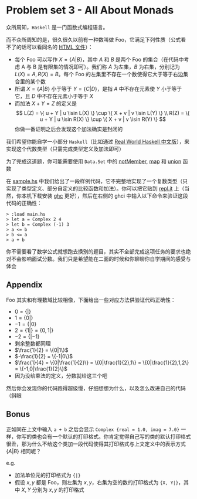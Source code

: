 # Problem set 3 - All About Monads

众所周知，`Haskell` 是一门函数式编程语言。

而不众所周知的是，很久很久以前有一种数叫做 Foo，它满足下列性质（公式看不了的话可以看同名的 [HTML 文件](./README.html)）：
- 每个 Foo 可以写作 $X = \{A|B\}$，其中 $A$ 和 $B$ 是两个 Foo 的集合（在代码中考虑 A 与 B 是有限集的情况即可）。我们称 $A$ 为左集，$B$ 为右集，分别记为 $L(X) = A, R(X) = B$。每个 Foo 的左集里不存在一个数使得它大于等于右边集合里的某个数
- 所谓 $X = \{A|B\}$ 小于等于 $Y = \{C|D\}$，是指 $A$ 中不存在元素使 $Y$ 小于等于它，且 $D$ 中不存在元素小于等于 $X$
- 而加法 $X + Y = Z$ 的定义是
  $$
  L(Z) = \{ u + Y | u \isin L(X) \} \cup \{ X + v | v \isin L(Y) \} \\
  R(Z) = \{ u + Y | u \isin R(X) \} \cup \{ X + v | v \isin R(Y) \}
  $$
  你做一番证明之后会发现这个加法确实是封闭的

我们希望你能自学一小部分 `Haskell`（比如通过 [Real World Haskell 中文版](http://cnhaskell.com/)），来实现这个代数类型（只需完成类型定义及加法即可）

为了完成这道题，你可能需要使用 `Data.Set` 中的 [notMember](http://hackage.haskell.org/package/containers-0.6.3.1/docs/Data-Set.html#g:6), [map](http://hackage.haskell.org/package/containers-0.6.3.1/docs/Data-Set.html#g:10) 和 [union](http://hackage.haskell.org/package/containers-0.6.3.1/docs/Data-Set.html#g:7) 函数

在 [sample.hs](./sample.hs) 中我们给出了一段样例代码，它不完整地实现了一个复数类型（只实现了类型定义、部分自定义的比较函数和加法）。你可以把它贴到 [repl.it](https://repl.it/languages/haskell) 上（当然，你本机下载安装 [ghc](https://www.haskell.org/ghc/) 更好），然后在右侧的 ghci 中输入以下命令来验证这段代码的正确性：
```
> :load main.hs
> let a = Complex 2 4
> let b = Complex (-1) 3
> a <= b
> b <= a
> a + b
```

你不需要看了数学公式就想跑去换别的题目，其实不全部完成这项任务的要求也绝对不会影响面试分数。我们只是希望能在二面的时候和你聊聊你自学期间的感受与体会

## Appendix

Foo 其实和有理数域比较相像，下面给出一些对应方法供验证代码正确性：
* $0 = \{|\}$
* $1 = \{0|\}$
* $−1 = \{|0\}$
* $2 = \{1|\} = \{0, 1|\}$
* $-2 = \{|-1\}$
* 剩余整数都同理
* $\frac{1}{2} =  \{0|1\}$
* $-\frac{1}{2} = \{-1|0\}$
* $\frac{1}{4} = \{0|\frac{1}{2}\} = \{0|\frac{1}{2},1\} = \{0|\frac{1}{2},1,2\} = \{-1,0|\frac{1}{2}\}$
* 因为没给乘法的定义，分数就给这三个吧

然后你会发现你的代码跑得超级慢，仔细想想为什么，以及怎么改进自己的代码（斜眼

## Bonus

正如同在上文中输入 `a + b` 之后会显示 `Complex {real = 1.0, imag = 7.0}` 一样，你写的类也会有一个默认的打印格式。你肯定觉得自己写的类的默认打印格式很丑，那为什么不给这个类加一段代码使得其打印格式与上文定义中的表示方式 $\{A|B\}$ 相同呢？

e.g.
* 加法单位元的打印格式为 `{|}`
* 假设 $x, y$ 都是 Foo，则左集为 ${x, y}$，右集为空的数的打印格式为 `{X, Y|}`，其中 $X,Y$ 分别为 $x, y$ 的打印格式
